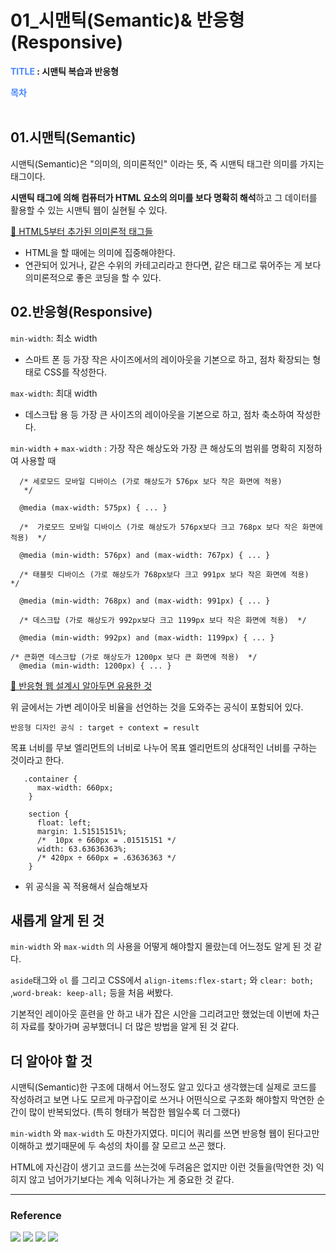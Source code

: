 # 01\_시맨틱(Semantic)& 반응형(Responsive)

**<span style="color:#4886FF">TITLE</span> : 시맨틱 복습과 반응형**

**<span style="color:#4886FF">목차</span>**
<br>
<br>

## **01.시맨틱(Semantic)**

시맨틱(Semantic)은 "의미의, 의미론적인" 이라는 뜻, 즉 시맨틱 태그란 의미를 가지는 태그이다.

**시맨틱 태그에 의해 컴퓨터가 HTML 요소의 의미를 보다 명확히 해석**하고 그 데이터를 활용할 수 있는 시맨틱 웹이 실현될 수 있다.

[ 🔗 HTML5부터 추가된 의미론적 태그들 ](https://opentutorials.org/module/1892/10954)

- HTML을 할 때에는 의미에 집중해야한다.
- 연관되어 있거나, 같은 수위의 카테고리라고 한다면, 같은 태그로 묶어주는 게 보다 의미론적으로 좋은 코딩을 할 수 있다.

## **02.반응형(Responsive)**

`min-width`: 최소 width

- 스마트 폰 등 가장 작은 사이즈에서의 레이아웃을 기본으로 하고, 점차 확장되는 형태로 CSS를 작성한다.

`max-width`: 최대 width

- 데스크탑 용 등 가장 큰 사이즈의 레이아웃을 기본으로 하고, 점차 축소하여 작성한다.

`min-width` + `max-width` : 가장 작은 해상도와 가장 큰 해상도의 범위를 명확히 지정하여 사용할 때

```
  /* 세로모드 모바일 디바이스 (가로 해상도가 576px 보다 작은 화면에 적용)
   */

  @media (max-width: 575px) { ... }

  /*  가로모드 모바일 디바이스 (가로 해상도가 576px보다 크고 768px 보다 작은 화면에 적용)  */

  @media (min-width: 576px) and (max-width: 767px) { ... }

  /* 태블릿 디바이스 (가로 해상도가 768px보다 크고 991px 보다 작은 화면에 적용)  */

  @media (min-width: 768px) and (max-width: 991px) { ... }

  /* 데스크탑 (가로 해상도가 992px보다 크고 1199px 보다 작은 화면에 적용)  */

  @media (min-width: 992px) and (max-width: 1199px) { ... }

/* 큰화면 데스크탑 (가로 해상도가 1200px 보다 큰 화면에 적용)  */
  @media (min-width: 1200px) { ... }

```

[🔗 반응형 웹 설계시 알아두면 유용한 것 ](https://nolboo.kim/blog/2013/07/22/advanced-guide-to-html-and-css-4-slash-10/)

위 글에서는 가변 레이아웃 비율을 선언하는 것을 도와주는 공식이 포함되어 있다.

`반응형 디자인 공식 : target ÷ context = result`

목표 너비를 무보 엘리먼트의 너비로 나누어 목표 엘리먼트의 상대적인 너비를 구하는 것이라고 한다.

```
   .container {
      max-width: 660px;
    }

    section {
      float: left;
      margin: 1.51515151%;
      /*  10px ÷ 660px = .01515151 */
      width: 63.63636363%;
      /* 420px ÷ 660px = .63636363 */
    }

```

- 위 공식을 꼭 적용해서 실습해보자

## 새롭게 알게 된 것

`min-width` 와 `max-width` 의 사용을 어떻게 해야할지 몰랐는데 어느정도 알게 된 것 같다.

`aside`태그와 `ol` 를 그리고 CSS에서 `align-items:flex-start;` 와 `clear: both;` ,`word-break: keep-all;` 등을 처음 써봤다.

기본적인 레이아웃 훈련을 안 하고 내가 잡은 시안을 그리려고만 했었는데 이번에 차근히 자료를 찾아가며 공부했더니 더 많은 방법을 알게 된 것 같다.

## 더 알아야 할 것

시맨틱(Semantic)한 구조에 대해서 어느정도 알고 있다고 생각했는데 실제로 코드를 작성하려고 보면 나도 모르게 마구잡이로 쓰거나 어떤식으로 구조화 해야할지 막연한 순간이
많이 반복되었다. (특히 형태가 복잡한 웹일수록 더 그랬다)

`min-width` 와 `max-width` 도 마찬가지였다.
미디어 쿼리를 쓰면 반응형 웹이 된다고만 이해하고 썼기때문에
두 속성의 차이를 잘 모르고 쓰곤 했다.

HTML에 자신감이 생기고 코드를 쓰는것에 두려움은 없지만 이런 것들을(막연한 것) 익히지 않고 넘어가기보다는 계속 익혀나가는 게 중요한 것 같다.

---

### **Reference**

<a href="https://www.youtube.com/watch?v=uDmNhHYecL4">
<img src="https://img.shields.io/badge/생활코딩 유튜브-ff0000?style=flat-square&logo=YouTube&logoColor=white&link="/></a>

<a href="https://nykim.work/84">
<img src="https://img.shields.io/badge/나나님의 블로그-52B54B?style=flat-square&logo=Babel&logoColor=white&link="/></a>

<a href="https://studiomeal.com/archives/1004">
<img src="https://img.shields.io/badge/1분코딩 사이트-1769FF?style=flat-square&logo=HTML5&logoColor=white&link="/></a>

<a href="https://poiemaweb.com/css3-layout">
<img src="https://img.shields.io/badge/poiemaweb 사이트-1572B6?style=flat-square&logo=CSS3&logoColor=white&link="/></a>
